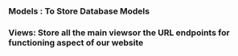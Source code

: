 ### Models : To Store Database Models

### Views: Store all the main viewsor the URL endpoints for functioning aspect of our website

